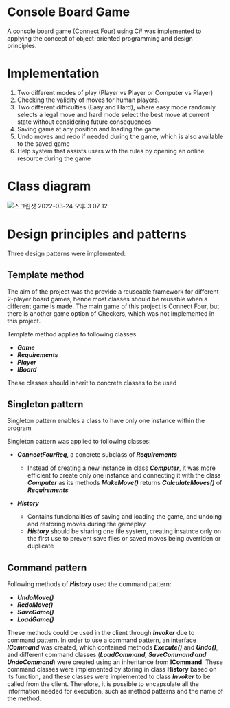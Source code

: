 # Console Board Game

A console board game (Connect Four) using C# was implemented to applying the concept of object-oriented programming and design principles.

# Implementation

  1. Two different modes of play (Player vs Player or Computer vs Player)
  2. Checking the validity of moves for human players.
  3. Two different difficulties (Easy and Hard), where easy mode randomly selects a legal move and hard mode select the best move at current state without       considering future consequences
  4. Saving game at any position and loading the game
  5. Undo moves and redo if needed during the game, which is also available to the saved game
  6. Help system that assists users with the rules by opening an online resource during the game

# Class diagram

![스크린샷 2022-03-24 오후 3 07 12](https://user-images.githubusercontent.com/74476122/159846224-94eb3cbd-fc64-4d50-8bf1-453f3979f856.png)

# Design principles and patterns

Three design patterns were implemented:

## Template method

The aim of the project was the provide a reuseable framework for different 2-player board games, hence most classes should be reusable when a different game is made. The main game of this project is Connect Four, but there is another game option of Checkers, which was not implemented in this project. 

Template method applies to following classes:

* ___Game___
* ___Requirements___
* ___Player___
* ___IBoard___

These classes should inherit to concrete classes to be used

## Singleton pattern

Singleton pattern enables a class to have only one instance within the program

Singleton pattern was applied to following classes:

* ___ConnectFourReq___, a concrete subclass of ___Requirements___ 
  * Instead of creating a new instance in class ___Computer___, it was more efficient to create only one instance and connecting it with the class ___Computer___ as its methods ___MakeMove()___ returns ___CalculateMoves()___ of ___Requirements___
  
* ___History___
  * Contains funcionalities of saving and loading the game, and undoing and restoring moves during the gameplay
  * ___History___ should be sharing one file system, creating insatnce only on the first use to prevent save files or saved moves being overriden or duplicate

## Command pattern

Following methods of ___History___ used the command pattern:

* ___UndoMove()___
* ___RedoMove()___
* ___SaveGame()___
* ___LoadGame()___

These methods could be used in the client through ___Invoker___ due to command pattern. In order to use a command pattern, an interface ___ICommand___ was created, which contained methods ___Execute()___ and ___Undo()___, and different command classes (___LoadCommand, SaveCommand and UndoCommand___) were created using an inheritance from __ICommand__. These command classes were implemented by storing in class __History__ based on its function, and these classes were implemented to class ___Invoker___ to be called from the client. Therefore, it is possible to encapsulate all the information needed for execution, such as method patterns and the name of the method.



